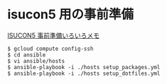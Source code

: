 # isucon5 用の事前準備

[ISUCON5 事前準備いろいろメモ](https://gist.github.com/mapk0y/2d57589f0a3a44652a0a)


```shell-session
$ gcloud compute config-ssh
$ cd ansible
$ vi ansible/hosts
$ ansible-playbook -i ./hosts setup_packages.yml
$ ansible-playbook -i ./hosts setup_dotfiles.yml
```
